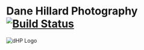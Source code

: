 # Dane Hillard Photography [![Build Status](https://travis-ci.org/dane-hillard-photography/dhp.svg)](https://travis-ci.org/dane-hillard-photography/dhp)

![dHP Logo](https://github.com/daneah/dhp/raw/master/assets/images/logos/dhp.png)
